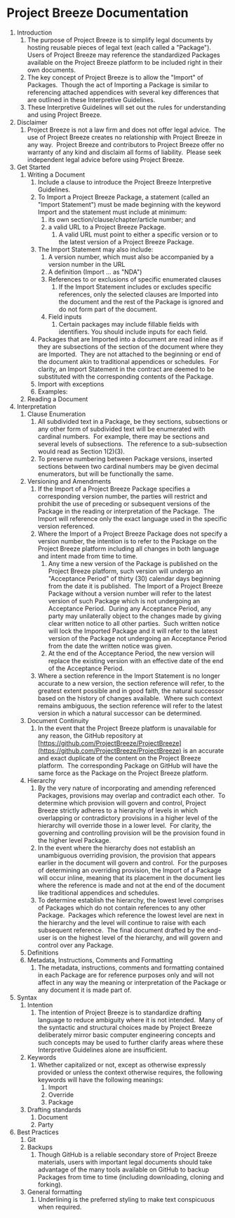 # Project Breeze Documentation

1. Introduction
   1. The purpose of Project Breeze is to simplify legal documents by hosting reusable pieces of legal text (each called a "Package").  Users of Project Breeze may reference the standardized Packages available on the Project Breeze platform to be included right in their own documents.
   2. The key concept of Project Breeze is to allow the "Import" of Packages.  Though the act of Importing a Package is similar to referencing attached appendices with several key differences that are outlined in these Interpretive Guidelines.
   3. These Interpretive Guidelines will set out the rules for understanding and using Project Breeze.
2. Disclaimer
   1. Project Breeze is not a law firm and does not offer legal advice.  The use of Project Breeze creates no relationship with Project Breeze in any way.  Project Breeze and contributors to Project Breeze offer no warranty of any kind and disclaim all forms of liability.  Please seek independent legal advice before using Project Breeze.
3. Get Started
   1. Writing a Document
      1. Include a clause to introduce the Project Breeze Interpretive Guidelines.
      2. To Import a Project Breeze Package, a statement (called an "Import Statement") must be made beginning with the keyword Import and the statement must include at minimum:
         1. its own section/clause/chapter/article number; and
         2. a valid URL to a Project Breeze Package.
            1. A valid URL must point to either a specific version or to the latest version of a Project Breeze Package.
      3. The Import Statement may also include:
         1. A version number, which must also be accompanied by a version number in the URL
         2. A definition (Import ... as "NDA")
         3. References to or exclusions of specific enumerated clauses
            1. If the Import Statement includes or excludes specific references, only the selected clauses are Imported into the document and the rest of the Package is ignored and do not form part of the document.
         4. Field inputs
            1. Certain packages may include fillable fields with identifiers.  You should include inputs for each field.
      4. Packages that are Imported into a document are read inline as if they are subsections of the section of the document where they are Imported.  They are not attached to the beginning or end of the document akin to traditional appendices or schedules.  For clarity, an Import Statement in the contract are deemed to be substituted with the corresponding contents of the Package.
      5. Import with exceptions
         <!-- Amendments in terms of import, BUT do this -->
      6. Examples:
         <!-- Examples are missing -->
   2. Reading a Document
4. Interpretation
   1. Clause Enumeration
      1. All subdivided text in a Package, be they sections, subsections or any other form of subdivided text will be enumerated with cardinal numbers.  For example, there may be sections and several levels of subsections.  The reference to a sub-subsection would read as Section 1(2)(3).
      2. To preserve numbering between Package versions, inserted sections between two cardinal numbers may be given decimal enumerators, but will be functionally the same.
   2. Versioning and Amendments
      1. If the Import of a Project Breeze Package specifies a corresponding version number, the parties will restrict and prohibit the use of preceding or subsequent versions of the Package in the reading or interpretation of the Package.  The Import will reference only the exact language used in the specific version referenced.
      2. Where the Import of a Project Breeze Package does not specify a version number, the intention is to refer to the Package on the Project Breeze platform including all changes in both language and intent made from time to time.
         1. Any time a new version of the Package is published on the Project Breeze platform, such version will undergo an "Acceptance Period" of thirty (30) calendar days beginning from the date it is published.  The Import of a Project Breeze Package without a version number will refer to the latest version of such Package which is not undergoing an Acceptance Period.  During any Acceptance Period, any party may unilaterally object to the changes made by giving clear written notice to all other parties.  Such written notice will lock the Imported Package and it will refer to the latest version of the Package not undergoing an Acceptance Period from the date the written notice was given.
         2. At the end of the Acceptance Period, the new version will replace the existing version with an effective date of the end of the Acceptance Period.
      3. Where a section reference in the Import Statement is no longer accurate to a new version, the section reference will refer, to the greatest extent possible and in good faith, the natural successor based on the history of changes available.  Where such context remains ambiguous, the section reference will refer to the latest version in which a natural successor can be determined.
      <!-- Minor versions for grammar, moderate for rephrasing but same intention, major for significant changes -->
      <!-- Need rules on succession and branching (will link to new package which will automatically be a major revision) -->
   3. Document Continuity
      1. In the event that the Project Breeze platform is unavailable for any reason, the GitHub repository at [https://github.com/ProjectBreeze/ProjectBreeze](https://github.com/ProjectBreeze/ProjectBreeze) is an accurate and exact duplicate of the content on the Project Breeze platform.  The corresponding Package on GitHub will have the same force as the Package on the Project Breeze platform.
   4. Hierarchy
      1. By the very nature of incorporating and amending referenced Packages, provisions may overlap and contradict each other.  To determine which provision will govern and control, Project Breeze strictly adheres to a hierarchy of levels in which overlapping or contradictory provisions in a higher level of the hierarchy will override those in a lower level.  For clarity, the governing and controlling provision will be the provision found in the higher level Package.
      2. In the event where the hierarchy does not establish an unambiguous overriding provision, the provision that appears earlier in the document will govern and control.  For the purposes of determining an overriding provision, the Import of a Package will occur inline, meaning that its placement in the document lies where the reference is made and not at the end of the document like traditional appendices and schedules.
      3. To determine establish the hierarchy, the lowest level comprises of Packages which do not contain references to any other Package.  Packages which reference the lowest level are next in the hierarchy and the level will continue to raise with each subsequent reference.  The final document drafted by the end-user is on the highest level of the hierarchy, and will govern and control over any Package.
   5. Definitions
      <!-- Include clarification on: -->
      <!-- SCOPING DEFINITIONS WITHIN THE PACKAGE IF CONFLICTING -->
      <!-- REFERENCE RULES TO REFER TO DEFINING PACKAGE -->
   6. Metadata, Instructions, Comments and Formatting
      1. The metadata, instructions, comments and formatting contained in each Package are for reference purposes only and will not affect in any way the meaning or interpretation of the Package or any document it is made part of.
5. Syntax
   1. Intention
      1. The intention of Project Breeze is to standardize drafting language to reduce ambiguity where it is not intended.  Many of the syntactic and structural choices made by Project Breeze deliberately mirror basic computer engineering concepts and such concepts may be used to further clarify areas where these Interpretive Guidelines alone are insufficient.
   2. Keywords
      1. Whether capitalized or not, except as otherwise expressly provided or unless the context otherwise requires, the following keywords will have the following meanings:
         <!-- Definitions should be made to the keywords -->
         1. Import
         2. Override
            <!-- 1. to substitute one part of the package -->
         3. Package
   3. Drafting standards
      1. Document
      2. Party
6. Best Practices
   <!-- Entirely missing -->
   1. Git
   2. Backups
      1. Though GitHub is a reliable secondary store of Project Breeze materials, users with important legal documents should take advantage of the many tools available on GitHub to backup Packages from time to time (including downloading, cloning and forking).
   3. General formatting
      1. Underlining is the preferred styling to make text conspicuous when required.
